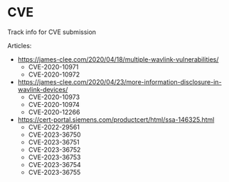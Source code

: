 # CVE
Track info for CVE submission

Articles:
- https://james-clee.com/2020/04/18/multiple-wavlink-vulnerabilities/
  - CVE-2020-10971
  - CVE-2020-10972
- https://james-clee.com/2020/04/23/more-information-disclosure-in-wavlink-devices/
  - CVE-2020-10973
  - CVE-2020-10974
  - CVE-2020-12266
- https://cert-portal.siemens.com/productcert/html/ssa-146325.html
  - CVE-2022-29561
  - CVE-2023-36750
  - CVE-2023-36751
  - CVE-2023-36752
  - CVE-2023-36753
  - CVE-2023-36754
  - CVE-2023-36755
